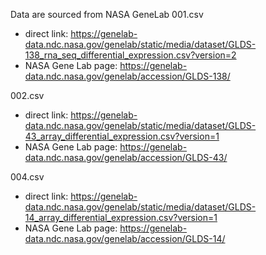 Data are sourced from NASA GeneLab
001.csv <br>
* direct link: https://genelab-data.ndc.nasa.gov/genelab/static/media/dataset/GLDS-138_rna_seq_differential_expression.csv?version=2
* NASA Gene Lab page: https://genelab-data.ndc.nasa.gov/genelab/accession/GLDS-138/

002.csv <br>
* direct link: https://genelab-data.ndc.nasa.gov/genelab/static/media/dataset/GLDS-43_array_differential_expression.csv?version=1
* NASA Gene Lab page: https://genelab-data.ndc.nasa.gov/genelab/accession/GLDS-43/

004.csv <br>
* direct link:  https://genelab-data.ndc.nasa.gov/genelab/static/media/dataset/GLDS-14_array_differential_expression.csv?version=1
* NASA Gene Lab page: https://genelab-data.ndc.nasa.gov/genelab/accession/GLDS-14/ 
